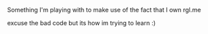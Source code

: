 Something I'm playing with to make use of the fact that I own rgl.me

excuse the bad code but its how im trying to learn :)



